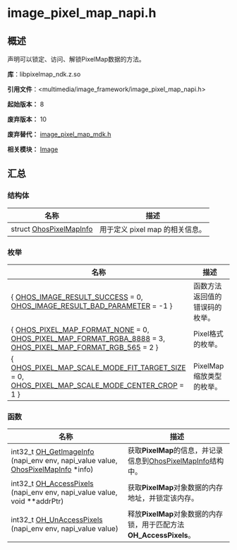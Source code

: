 # image_pixel_map_napi.h


## 概述

声明可以锁定、访问、解锁PixelMap数据的方法。

**库**：libpixelmap_ndk.z.so

**引用文件**：&lt;multimedia/image_framework/image_pixel_map_napi.h&gt;

**起始版本：** 8

**废弃版本：** 10

**废弃替代：** [image_pixel_map_mdk.h](image__pixel__map__mdk_8h.md)

**相关模块：** [Image](image.md)


## 汇总


### 结构体

| 名称 | 描述 | 
| -------- | -------- |
| struct  [OhosPixelMapInfo](_o_h_o_s_1_1_media_1_1_ohos_pixel_map_info.md) | 用于定义 pixel map 的相关信息。  | 


### 枚举

| 名称 | 描述 | 
| -------- | -------- |
| { [OHOS_IMAGE_RESULT_SUCCESS](image.md#方法返回的错误码) = 0,<br/>[OHOS_IMAGE_RESULT_BAD_PARAMETER](image.md#方法返回的错误码) = -1 } | 函数方法返回值的错误码的枚举。 | 
| { [OHOS_PIXEL_MAP_FORMAT_NONE](image.md#像素格式) = 0,<br/>[OHOS_PIXEL_MAP_FORMAT_RGBA_8888](image.md#像素格式) = 3,<br/>[OHOS_PIXEL_MAP_FORMAT_RGB_565](image.md#像素格式) = 2 } | Pixel格式的枚举。 | 
| { [OHOS_PIXEL_MAP_SCALE_MODE_FIT_TARGET_SIZE](image.md#anonymous-enum) = 0,<br/>[OHOS_PIXEL_MAP_SCALE_MODE_CENTER_CROP](image.md#anonymous-enum) = 1 } | PixelMap缩放类型的枚举。 | 


### 函数

| 名称 | 描述 | 
| -------- | -------- |
| int32_t [OH_GetImageInfo](image.md#oh_getimageinfo) (napi_env env, napi_value value, [OhosPixelMapInfo](_o_h_o_s_1_1_media_1_1_ohos_pixel_map_info.md) \*info) | 获取**PixelMap**的信息，并记录信息到[OhosPixelMapInfo](_o_h_o_s_1_1_media_1_1_ohos_pixel_map_info.md)结构中。  | 
| int32_t [OH_AccessPixels](image.md#oh_accesspixels) (napi_env env, napi_value value, void \*\*addrPtr) | 获取**PixelMap**对象数据的内存地址，并锁定该内存。  | 
| int32_t [OH_UnAccessPixels](image.md#oh_unaccesspixels) (napi_env env, napi_value value) | 释放**PixelMap**对象数据的内存锁，用于匹配方法**OH_AccessPixels**。  | 
